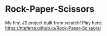 # Rock-Paper-Scissors
My first JS project built from scratch!
Play here: https://nteferra.github.io/Rock-Paper-Scissors/
